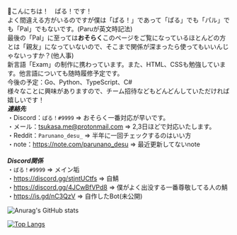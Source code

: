 👋こんにちは！　ぱる！です！<br>
よく間違える方がいるのですが僕は「ぱる！」であって「ぱる」でも「パル」でも「Pal」でもないです。(Paruが英文時記法)<br>
最後の「Pal」に至っては**おそらく**このページをご覧になっているほとんどの方とは「親友」になっていないので、そこまで関係が深まったら使ってもいいんじゃないっすか？(他人事)<br>
新言語「Exam」の制作に携わっています。また、HTML、CSSも勉強しています。他言語についても随時履修予定です。<br>
今後の予定：Go、Python、TypeScript、C#<br>
様々なことに興味がありますので、チーム招待などもどんどんしていただければ嬉しいです！<br>
**_連絡先_**<br>
・Discord：`ぱる！#9999` => おそらく一番対応が早いです。<br>
・メール：tsukasa.me@protonmail.com => 2,3日ほどで対応いたします。<br>
・Reddit：`Parunano_desu_` => 半年に一回チェックするのはいい方<br>
・note：https://note.com/parunano_desu => 最近更新してないnote<br>
<br>
**_Discord関係_**<br>
・`ぱる！#9999` => メイン垢<br>
・https://discord.gg/stjntUCtfs => 自鯖 <br>
・https://discord.gg/4JCwBfVPd8 => 僕がよく出没する一番尊敬してる人の鯖 <br>
・https://is.gd/nC3QzV => 自作したBot(未公開) <br>

![Anurag's GitHub stats](https://github-readme-stats.vercel.app/api?username=Parunanodesu&show_icons=true&title_color=ffffff&text_color=ffffff&icon_color=ffffff&bg_color=60,F69BB9,F6BF9B&locale=en&border_radius=true)

[![Top Langs](https://github-readme-stats.vercel.app/api/top-langs/?username=Parunanodesu&layout=compact)](https://github.com/anuraghazra/github-readme-stats)

<!---
Parunanodesu/Parunanodesu is a ✨ special ✨ repository because its `README.md` (this file) appears on your GitHub profile.
You can click the Preview link to take a look at your changes.
--->
